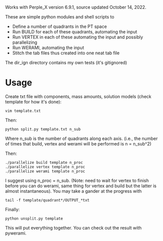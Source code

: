 Works with Perple_X version 6.9.1, source updated October 14, 2022.

These are simple python modules and shell scripts to

* Define a number of quadrants in the PT space
* Run BUILD for each of these quadrants, automating the input
* Run VERTEX in each of these automating the input and possibly parallelizing
* Run WERAMI, automating the input
* Stitch the tab files thus created into one neat tab file


The dir_ign directory contains my own tests (it's gitignored)

# Usage

Create txt file with components, mass amounts, solution models 
(check template for how it's done):
```
vim template.txt
```

Then:
```
python split.py template.txt n_sub
```
Where n_sub is the number of quadrants along each axis. (i.e., the number of times that build, vertex and werami will be performed is n = n_sub^2) 

Then:
```
./parallelize build template n_proc
./parallelize vertex template n_proc
./parallelize werami template n_proc
```
I suggest using n_proc = n_sub.
(Note: need to wait for vertex to finish before you can do werami, 
same thing for vertex and build but the latter is almost instantaneous).
You may take a gander at the progress with 
```
tail -f template/quadrant*/OUTPUT_*txt
```

Finally:
```
python unsplit.py template
```
This will put everything together. You can check out the result with pywerami.